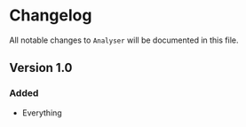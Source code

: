 # Changelog

All notable changes to `Analyser` will be documented in this file.

## Version 1.0

### Added
- Everything
